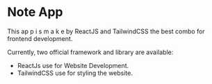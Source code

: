# Note App

This ap p  i s  m a k e by ReactJS and TailwindCSS the best combo for frontend development.

Currently, two official framework and library are available:

- ReactJs use for Website Development.
- TailwindCSS use for styling the website.
